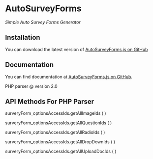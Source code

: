 # AutoSurveyForms



*Simple Auto Survey Forms Generator* 

## Installation

You can download the latest version of [AutoSurveyForms.js on GitHub](https://github.com/Alok0110/SurveyForms)


## Documentation

You can find documentation at [AutoSurveyForms.js on GitHub](https://github.com/Alok0110/SurveyForms).

PHP parser @ version 2.0


## API Methods For PHP Parser

surveryForm_optionsAccessIds.getAllImageIds ( )

surveryForm_optionsAccessIds.getAllQuestionIds ( )

surveryForm_optionsAccessIds.getAllRadioIds ( )

surveryForm_optionsAccessIds.getAllDropDownIds ( )

surveryForm_optionsAccessIds.getAllUploadDocIds ( )